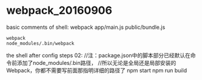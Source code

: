 # webpack_20160906

basic comments of shell:
    webpack app/main.js  public/bundle.js

    webpack
    node_modules/.bin/webpack
    
    
the shell after config steps 02:
//注：package.json中的脚本部分已经默认在命令前添加了node_modules/.bin路径，
//所以无论是全局还是局部安装的Webpack，你都不需要写前面那指明详细的路径了
    npm start 
    npm run build
    